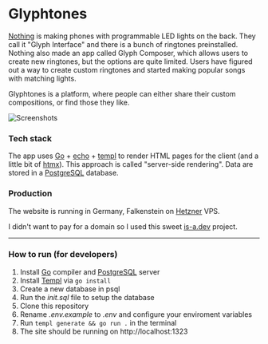 # Glyphtones
[Nothing](https://nothing.tech/) is making phones with programmable LED lights on the back. They call it "Glyph Interface" and there is a bunch of ringtones preinstalled. Nothing also made an app called Glyph Composer, which allows users to create new ringtones, but the options are quite limited. Users have figured out a way to create custom ringtones and started making popular songs with matching lights.

Glyphtones is a platform, where people can either share their custom compositions, or find those they like.

![Screenshots](https://s3-nothing-prod.s3.eu-central-1.amazonaws.com/2025-01-04/1735987786-859251-render.png)

### Tech stack
The app uses [Go](https://go.dev/) + [echo](https://echo.labstack.com/) + [templ](https://github.com/a-h/templ) to render HTML pages for the client (and a little bit of [htmx](https://htmx.org/)). This approach is called "server-side rendering". Data are stored in a [PostgreSQL](https://www.postgresql.org/) database.

### Production
The website is running in Germany, Falkenstein on [Hetzner](https://www.hetzner.com/cloud/) VPS.

I didn't want to pay for a domain so I used this sweet [is-a.dev](https://is-a.dev/) project.

---

### How to run (for developers)
1. Install [Go](https://go.dev/doc/install) compiler and [PostgreSQL](https://www.postgresql.org/download/) server
2. Install [Templ](https://templ.guide/quick-start/installation) via `go install`
3. Create a new database in psql
4. Run the _init.sql_ file to setup the database
5. Clone this repository
6. Rename _.env.example_ to _.env_ and configure your enviroment variables
7. Run `templ generate && go run .` in the terminal
8. The site should be running on http://localhost:1323
